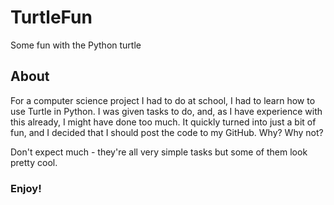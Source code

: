 # TurtleFun
Some fun with the Python turtle

## About
For a computer science project I had to do at school, I had to learn how to use Turtle in Python. I was given tasks to do, and, as I have experience with this already, I might have done too much.
It quickly turned into just a bit of fun, and I decided that I should post the code to my GitHub. Why? Why not?

Don't expect much - they're all very simple tasks but some of them look pretty cool.

### Enjoy!
